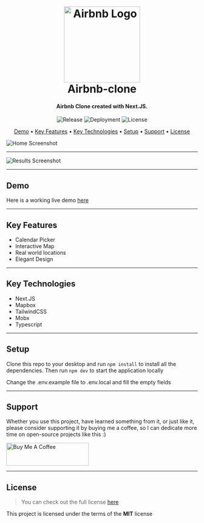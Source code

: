 <h1 align="center">
  <a href="https://airbnb-clone-krisko512-gmailcom.vercel.app">
    <img width="200px" src="https://upload.wikimedia.org/wikipedia/commons/thumb/6/69/Airbnb_Logo_B%C3%A9lo.svg/2560px-Airbnb_Logo_B%C3%A9lo.svg.png" alt="Airbnb Logo" />
  </a>
  <br />
  Airbnb-clone
  <br />
</h1>

<h4 align="center">
   Airbnb Clone created with Next.JS.
</h4>

<p align="center">
   <img src="https://airbnb-clone-krisko512-gmailcom.vercel.app" alt="Release" />
   <img src="https://airbnb-clone-krisko512-gmailcom.vercel.app" alt="Deployment" />
   <img src="https://img.shields.io/github/license/kivanov22/Airbnb-Clone" alt="License" />
</p>

<p align="center">
  <a href="#demo">Demo</a> •
  <a href="#key-features">Key Features</a> •
  <a href="#key-technologies">Key Technologies</a> •
  <a href="#setup">Setup</a> •
  <a href="#support">Support</a> •
  <a href="#license">License</a>
</p>

![Home Screenshot](public/static/screenshots/homepage.png?raw=true "Home Page")

---

![Results Screenshot](public/static/screenshots/resultspage.png?raw=true "Results Page")

---

## Demo

Here is a working live demo [here](https://airbnb-clone-krisko512-gmailcom.vercel.app/)

---

## Key Features

- Calendar Picker
- Interactive Map
- Real world locations
- Elegant Design

---

## Key Technologies

- Next.JS
- Mapbox
- TailwindCSS
- Mobx
- Typescript

---

## Setup

Clone this repo to your desktop and run `npm install` to install all the dependencies.
Then run `npm dev` to start the application locally

Change the .env.example file to .env.local and fill the empty fields

---

## Support

Whether you use this project, have learned something from it, or just like it, please consider supporting it by buying me a coffee, so I can dedicate more time on open-source projects like this :)

<a href="https://www.buymeacoffee.com/kivanov" target="_blank">
  <img src="https://cdn.buymeacoffee.com/buttons/v2/default-yellow.png" alt="Buy Me A Coffee" height="60px" width="217px" />
</a>

---

## License

> You can check out the full license [here](https://github.com/MartsTech/airbnb-clone/blob/main/LICENSE)

This project is licensed under the terms of the **MIT** license
